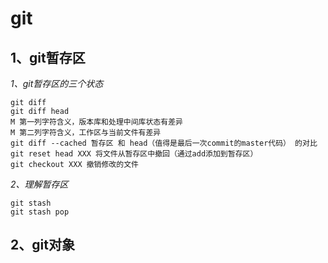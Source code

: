# git #

## 1、git暂存区 ##
*1、git暂存区的三个状态*
    
    git diff
    git diff head 
    M 第一列字符含义，版本库和处理中间库状态有差异
    M 第二列字符含义，工作区与当前文件有差异
    git diff --cached 暂存区 和 head（值得是最后一次commit的master代码） 的对比
    git reset head XXX 将文件从暂存区中撤回（通过add添加到暂存区）
    git checkout XXX 撤销修改的文件

*2、理解暂存区*

    git stash
    git stash pop

## 2、git对象 ##

